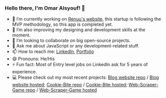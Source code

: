 ### Hello there, I'm Omar Alsyouf! 👋


- 🔭 I’m currently working on [Renuu's website](https://renuu.org/), this startup is following the MVP methodology, so this app is completed yet.
- 🌱 I’m also improving my designing and development skills at the moment.
- 👯 I’m looking to collaborate on big open-source projects.
- 💬 Ask me about JavaScript or any development-related stuff.
- 📫 How to reach me: [LinkedIn](https://www.linkedin.com/in/omar-alsyouf/), [Portfolio](https://alsyoufomar.github.io/portfolio/)
- 😄 Pronouns: He/His
- ⚡ Fun fact: Most of Entry level jobs on LinkedIn ask for 5 years of experience.
- 💻 Please check out my most recent projects: [Blog website repo](https://github.com/alsyoufomar/Ali-Website) / [Blog website hosted](https://alialsyoufchemist.com/); [Cookie-Bite repo](https://github.com/alsyoufomar/solo-project-client-Cookie-bite) / [Cookie-Bite hosted](https://cookie-bite.netlify.app/); [Web-Scraper-Game repo](https://github.com/alsyoufomar/web-scraper-game) / [Web-Scraper-Game hosted](https://web-scraper-game.netlify.app/)
